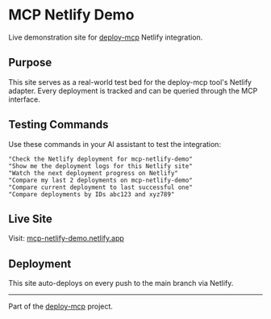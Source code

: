 # MCP Netlify Demo

Live demonstration site for [deploy-mcp](https://github.com/alexpota/deploy-mcp) Netlify integration.

## Purpose

This site serves as a real-world test bed for the deploy-mcp tool's Netlify adapter. Every deployment is tracked and can be queried through the MCP interface.

## Testing Commands

Use these commands in your AI assistant to test the integration:

```
"Check the Netlify deployment for mcp-netlify-demo"
"Show me the deployment logs for this Netlify site"
"Watch the next deployment progress on Netlify"
"Compare my last 2 deployments on mcp-netlify-demo"
"Compare current deployment to last successful one"
"Compare deployments by IDs abc123 and xyz789"
```

## Live Site

Visit: [mcp-netlify-demo.netlify.app](https://mcp-netlify-demo.netlify.app)

## Deployment

This site auto-deploys on every push to the main branch via Netlify.

---

Part of the [deploy-mcp](https://deploy-mcp.io) project.